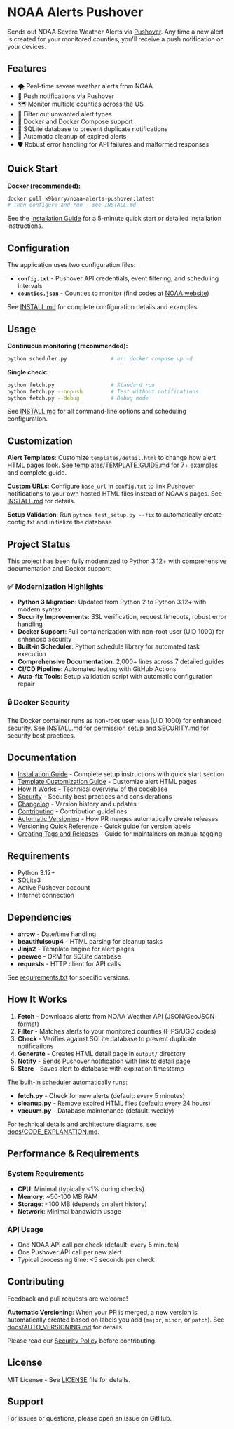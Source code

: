 # NOAA Alerts Pushover

Sends out NOAA Severe Weather Alerts via [Pushover](http://www.pushover.net). Any time a new alert is created for your monitored counties, you'll receive a push notification on your devices.

## Features

- 🌪️ Real-time severe weather alerts from NOAA
- 📱 Push notifications via Pushover
- 🗺️ Monitor multiple counties across the US
- 🔕 Filter out unwanted alert types
- 🐳 Docker and Docker Compose support
- 💾 SQLite database to prevent duplicate notifications
- 🔄 Automatic cleanup of expired alerts
- 🛡️ Robust error handling for API failures and malformed responses

## Quick Start

**Docker (recommended):**
```bash
docker pull k9barry/noaa-alerts-pushover:latest
# Then configure and run - see INSTALL.md
```

See the [Installation Guide](INSTALL.md) for a 5-minute quick start or detailed installation instructions.

## Configuration

The application uses two configuration files:
- **`config.txt`** - Pushover API credentials, event filtering, and scheduling intervals
- **`counties.json`** - Counties to monitor (find codes at [NOAA website](http://www.nws.noaa.gov/emwin/winugc.htm))

See [INSTALL.md](INSTALL.md) for complete configuration details and examples.

## Usage

**Continuous monitoring (recommended):**
```bash
python scheduler.py              # or: docker compose up -d
```

**Single check:**
```bash
python fetch.py                  # Standard run
python fetch.py --nopush         # Test without notifications
python fetch.py --debug          # Debug mode
```

See [INSTALL.md](INSTALL.md) for all command-line options and scheduling configuration.

## Customization

**Alert Templates**: Customize `templates/detail.html` to change how alert HTML pages look. See [templates/TEMPLATE_GUIDE.md](templates/TEMPLATE_GUIDE.md) for 7+ examples and complete guide.

**Custom URLs**: Configure `base_url` in `config.txt` to link Pushover notifications to your own hosted HTML files instead of NOAA's pages. See [INSTALL.md](INSTALL.md) for details.

**Setup Validation**: Run `python test_setup.py --fix` to automatically create config.txt and initialize the database

## Project Status

This project has been fully modernized to Python 3.12+ with comprehensive documentation and Docker support:

### ✅ Modernization Highlights
- **Python 3 Migration**: Updated from Python 2 to Python 3.12+ with modern syntax
- **Security Improvements**: SSL verification, request timeouts, robust error handling
- **Docker Support**: Full containerization with non-root user (UID 1000) for enhanced security
- **Built-in Scheduler**: Python schedule library for automated task execution
- **Comprehensive Documentation**: 2,000+ lines across 7 detailed guides
- **CI/CD Pipeline**: Automated testing with GitHub Actions
- **Auto-fix Tools**: Setup validation script with automatic configuration repair

### 🔒 Docker Security
The Docker container runs as non-root user `noaa` (UID 1000) for enhanced security. See [INSTALL.md](INSTALL.md) for permission setup and [SECURITY.md](SECURITY.md) for security best practices.

## Documentation

- [Installation Guide](INSTALL.md) - Complete setup instructions with quick start section
- [Template Customization Guide](templates/TEMPLATE_GUIDE.md) - Customize alert HTML pages
- [How It Works](docs/CODE_EXPLANATION.md) - Technical overview of the codebase
- [Security](SECURITY.md) - Security best practices and considerations
- [Changelog](CHANGELOG.md) - Version history and updates
- [Contributing](CONTRIBUTING.md) - Contribution guidelines
- [Automatic Versioning](docs/AUTO_VERSIONING.md) - How PR merges automatically create releases
- [Versioning Quick Reference](docs/VERSIONING_QUICK_REFERENCE.md) - Quick guide for version labels
- [Creating Tags and Releases](docs/TAGGING.md) - Guide for maintainers on manual tagging

## Requirements

- Python 3.12+
- SQLite3
- Active Pushover account
- Internet connection

## Dependencies

- **arrow** - Date/time handling
- **beautifulsoup4** - HTML parsing for cleanup tasks
- **Jinja2** - Template engine for alert pages
- **peewee** - ORM for SQLite database
- **requests** - HTTP client for API calls

See [requirements.txt](requirements.txt) for specific versions.

## How It Works

1. **Fetch** - Downloads alerts from NOAA Weather API (JSON/GeoJSON format)
2. **Filter** - Matches alerts to your monitored counties (FIPS/UGC codes)
3. **Check** - Verifies against SQLite database to prevent duplicate notifications
4. **Generate** - Creates HTML detail page in `output/` directory
5. **Notify** - Sends Pushover notification with link to detail page
6. **Store** - Saves alert to database with expiration timestamp

The built-in scheduler automatically runs:
- **fetch.py** - Check for new alerts (default: every 5 minutes)
- **cleanup.py** - Remove expired HTML files (default: every 24 hours)
- **vacuum.py** - Database maintenance (default: weekly)

For technical details and architecture diagrams, see [docs/CODE_EXPLANATION.md](docs/CODE_EXPLANATION.md).

## Performance & Requirements

### System Requirements
- **CPU**: Minimal (typically <1% during checks)
- **Memory**: ~50-100 MB RAM
- **Storage**: <100 MB (depends on alert history)
- **Network**: Minimal bandwidth usage

### API Usage
- One NOAA API call per check (default: every 5 minutes)
- One Pushover API call per new alert
- Typical processing time: <5 seconds per check

## Contributing

Feedback and pull requests are welcome! 

**Automatic Versioning**: When your PR is merged, a new version is automatically created based on labels you add (`major`, `minor`, or `patch`). See [docs/AUTO_VERSIONING.md](docs/AUTO_VERSIONING.md) for details.

Please read our [Security Policy](SECURITY.md) before contributing.

## License

MIT License - See [LICENSE](LICENSE) file for details.

## Support

For issues or questions, please open an issue on GitHub.
